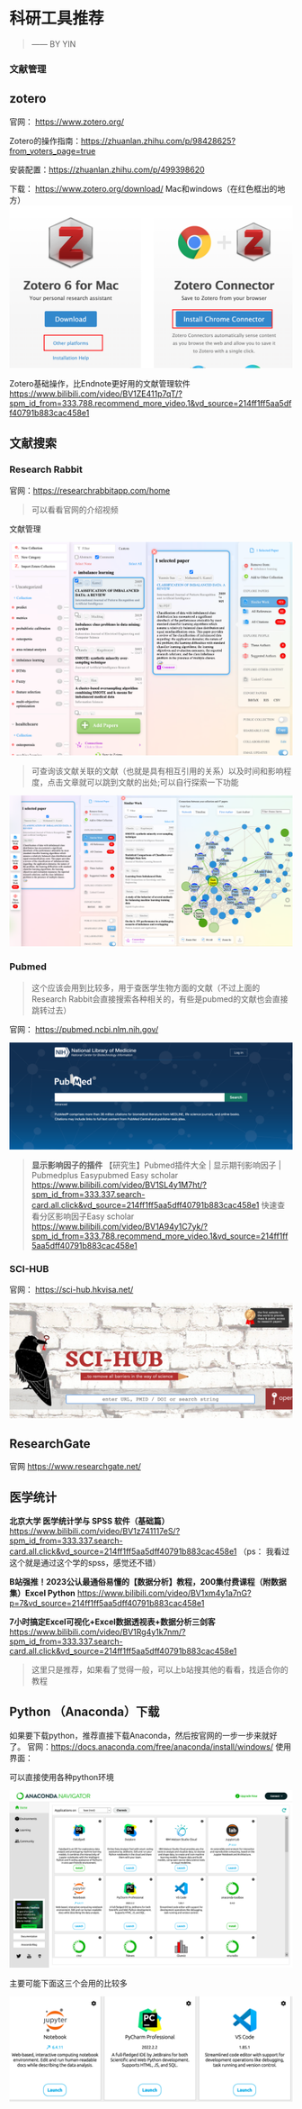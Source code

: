 # 科研工具推荐
> —— BY YIN
### 文献管理
## zotero
官网： https://www.zotero.org/

Zotero的操作指南：https://zhuanlan.zhihu.com/p/98428625?from_voters_page=true

安装配置：https://zhuanlan.zhihu.com/p/499398620

下载： https://www.zotero.org/download/
Mac和windows（在红色框出的地方）
![Image](image.png)

Zotero基础操作，比Endnote更好用的文献管理软件
https://www.bilibili.com/video/BV1ZE411p7qT/?spm_id_from=333.788.recommend_more_video.1&vd_source=214ff1ff5aa5dff40791b883cac458e1

## 文献搜索

### Research Rabbit
官网：https://researchrabbitapp.com/home
> 可以看看官网的介绍视频

文献管理

![Alt text](image-1.png)
> 可查询该文献关联的文献（也就是具有相互引用的关系）以及时间和影响程度，点击文章就可以跳到文献的出处;可以自行探索一下功能

![Alt text](image-2.png)


### Pubmed
> 这个应该会用到比较多，用于查医学生物方面的文献（不过上面的Research Rabbit会直接搜索各种相关的，有些是pubmed的文献也会直接跳转过去）

官网：
https://pubmed.ncbi.nlm.nih.gov/

![Alt text](image-3.png)

> **显示影响因子的插件**
【研究生】Pubmed插件大全 | 显示期刊影响因子 | Pubmedplus Easypubmed Easy scholar
https://www.bilibili.com/video/BV1SL4y1M7ht/?spm_id_from=333.337.search-card.all.click&vd_source=214ff1ff5aa5dff40791b883cac458e1
快速查看分区影响因子Easy scholar
https://www.bilibili.com/video/BV1A94y1C7yk/?spm_id_from=333.788.recommend_more_video.1&vd_source=214ff1ff5aa5dff40791b883cac458e1


### SCI-HUB
官网： https://sci-hub.hkvisa.net/

![Alt text](image-4.png)

## ResearchGate
官网 https://www.researchgate.net/


## 医学统计

**北京大学 医学统计学与 SPSS 软件（基础篇）**
https://www.bilibili.com/video/BV1z741117eS/?spm_id_from=333.337.search-card.all.click&vd_source=214ff1ff5aa5dff40791b883cac458e1
（ps： 我看过这个就是通过这个学的spss，感觉还不错）

**B站强推！2023公认最通俗易懂的【数据分析】教程，200集付费课程（附数据集）Excel Python**
https://www.bilibili.com/video/BV1xm4y1a7nG?p=7&vd_source=214ff1ff5aa5dff40791b883cac458e1

**7小时搞定Excel可视化+Excel数据透视表+数据分析三剑客**
https://www.bilibili.com/video/BV1Rg4y1k7nm/?spm_id_from=333.337.search-card.all.click&vd_source=214ff1ff5aa5dff40791b883cac458e1

> 这里只是推荐，如果看了觉得一般，可以上b站搜其他的看看，找适合你的教程

## Python （Anaconda）下载
如果要下载python，推荐直接下载Anaconda，然后按官网的一步一步来就好了。
官网：https://docs.anaconda.com/free/anaconda/install/windows/
使用界面：

可以直接使用各种python环境

![Alt text](image-5.png)

主要可能下面这三个会用的比较多

![Alt text](image-6.png)






